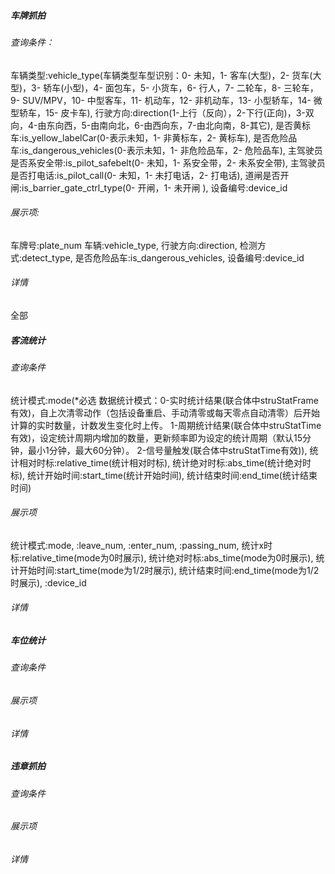 ##### 车牌抓拍
###### 查询条件：
车辆类型:vehicle_type(车辆类型车型识别：0- 未知，1- 客车(大型)，2- 货车(大型)，3- 轿车(小型)，4- 面包车，5- 小货车，6- 行人，7- 二轮车，8- 三轮车，9- SUV/MPV，10- 中型客车，11- 机动车，12- 非机动车，13- 小型轿车，14- 微型轿车，15- 皮卡车),
行驶方向:direction(1-上行（反向），2-下行(正向)，3-双向，4-由东向西，5-由南向北，6-由西向东，7-由北向南，8-其它),
是否黄标车:is_yellow_labelCar(0-表示未知，1- 非黄标车，2- 黄标车),
是否危险品车:is_dangerous_vehicles(0-表示未知，1- 非危险品车，2- 危险品车),
主驾驶员是否系安全带:is_pilot_safebelt(0- 未知，1- 系安全带，2- 未系安全带),
主驾驶员是否打电话:is_pilot_call(0- 未知，1- 未打电话，2- 打电话),
道闸是否开闸:is_barrier_gate_ctrl_type(0- 开闸，1- 未开闸 ),
设备编号:device_id
###### 展示项:
车牌号:plate_num
车辆:vehicle_type,
行驶方向:direction,
检测方式:detect_type,
是否危险品车:is_dangerous_vehicles,
设备编号:device_id
###### 详情
全部

##### 客流统计
###### 查询条件
统计模式:mode(*必选 数据统计模式：0-实时统计结果(联合体中struStatFrame有效)，自上次清零动作（包括设备重启、手动清零或每天零点自动清零）后开始计算的实时数量，计数发生变化时上传。        1-周期统计结果(联合体中struStatTime有效)，设定统计周期内增加的数量，更新频率即为设定的统计周期（默认15分钟，最小1分钟，最大60分钟）。 2-信号量触发(联合体中struStatTime有效)),
统计相对时标:relative_time(统计相对时标),
统计绝对时标:abs_time(统计绝对时标),
统计开始时间:start_time(统计开始时间),
统计结束时间:end_time(统计结束时间)
###### 展示项
统计模式:mode,
:leave_num,
:enter_num,
:passing_num,
统计x时标:relative_time(mode为0时展示),
统计绝对时标:abs_time(mode为0时展示),
统计开始时间:start_time(mode为1/2时展示),
统计结束时间:end_time(mode为1/2时展示),
:device_id
###### 详情

##### 车位统计
###### 查询条件
###### 展示项
###### 详情

##### 违章抓拍
###### 查询条件
###### 展示项
###### 详情

